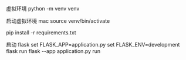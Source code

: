 虚拟环境
python -m venv venv

启动虚拟环境 mac
source venv/bin/activate

pip install -r requirements.txt

启动 flask
set FLASK_APP=application.py
set FLASK_ENV=development
flask run
flask --app application.py run